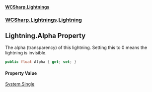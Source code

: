 #### [WCSharp.Lightnings](README.md 'README')
### [WCSharp.Lightnings](WCSharp.Lightnings.md 'WCSharp.Lightnings').[Lightning](WCSharp.Lightnings.Lightning.md 'WCSharp.Lightnings.Lightning')

## Lightning.Alpha Property

The alpha (transparency) of this lightning. Setting this to 0 means the lightning is invisible.

```csharp
public float Alpha { get; set; }
```

#### Property Value
[System.Single](https://docs.microsoft.com/en-us/dotnet/api/System.Single 'System.Single')